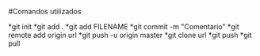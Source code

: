 #Comandos utilizados

*git init
*git add .
*git add FILENAME
*git commit -m "Comentario"
*git remote add origin url
*git push -u origin master
*git clone url
*git push
*git pull
